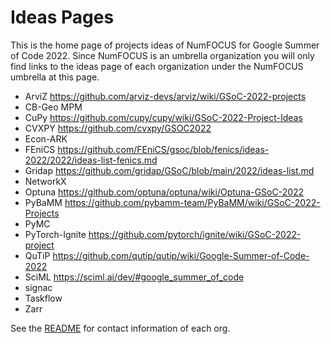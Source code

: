 # Ideas Pages

This is the home page of projects ideas of NumFOCUS for Google Summer of Code 2022.
Since NumFOCUS is an umbrella organization you will only find links to the ideas
page of each organization under the NumFOCUS umbrella at this page.

- ArviZ https://github.com/arviz-devs/arviz/wiki/GSoC-2022-projects
- CB-Geo MPM
- CuPy https://github.com/cupy/cupy/wiki/GSoC-2022-Project-Ideas
- CVXPY https://github.com/cvxpy/GSOC2022
- Econ-ARK
- FEniCS https://github.com/FEniCS/gsoc/blob/fenics/ideas-2022/2022/ideas-list-fenics.md
- Gridap https://github.com/gridap/GSoC/blob/main/2022/ideas-list.md
- NetworkX
- Optuna https://github.com/optuna/optuna/wiki/Optuna-GSoC-2022
- PyBaMM https://github.com/pybamm-team/PyBaMM/wiki/GSoC-2022-Projects
- PyMC
- PyTorch-Ignite https://github.com/pytorch/ignite/wiki/GSoC-2022-project
- QuTiP https://github.com/qutip/qutip/wiki/Google-Summer-of-Code-2022
- SciML https://sciml.ai/dev/#google_summer_of_code
- signac
- Taskflow
- Zarr


See the [README](https://github.com/numfocus/gsoc/blob/master/README.md#organizations-confirmed-under-numfocus-umbrella) for contact information of each org.
